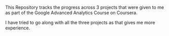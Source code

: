 This Repository tracks the progress across 3 projects that were given to me as part of the Google Advanced Analytics Course on Coursera. 

I have tried to go along with all the three projects as that gives me more experience. 
